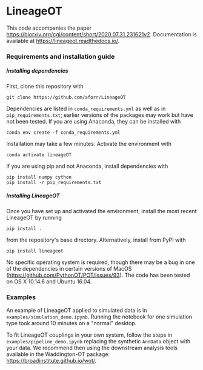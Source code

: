 # LineageOT


This code accompanies the paper https://biorxiv.org/cgi/content/short/2020.07.31.231621v2. Documentation is available at https://lineageot.readthedocs.io/.


### Requirements and installation guide
##### Installing dependencies
First, clone this repository with
```
git clone https://github.com/aforr/LineageOT
```
Dependencies are listed in `conda_requirements.yml` as well as in `pip_requirements.txt`; earlier versions of the packages may work but have not been tested. If you are using Anaconda, they can be installed with 
```
conda env create -f conda_requirements.yml
```
Installation may take a few minutes. Activate the environment with
```
conda activate lineageOT
```
If you are using pip and not Anaconda, install dependencies with
```
pip install numpy cython
pip install -r pip_requirements.txt
```

##### Installing LineageOT
Once you have set up and activated the environment, install the most recent LineageOT by running
```
pip install .
```
from the repository's base directory. Alternatively, install from PyPI with
```
pip install lineageot
```



No specific operating system is required, though there may be a bug in one of the dependencies in certain versions of MacOS (https://github.com/PythonOT/POT/issues/93). The code has been tested on OS X 10.14.6 and Ubuntu 16.04.




### Examples

An example of LineageOT applied to simulated data is in `examples/simulation_demo.ipynb`. Running the notebook for one simulation type took around 10 minutes on a "normal" desktop.

To fit LineageOT couplings in your own system, follow the steps in `examples/pipeline_demo.ipynb` replacing the synthetic `AnnData` object with your data.
We recommend then using the downstream analysis tools available in the Waddington-OT package: https://broadinstitute.github.io/wot/.
